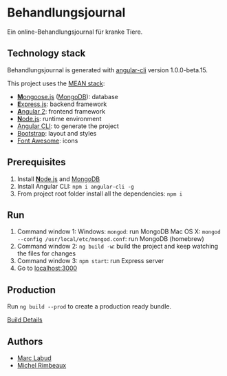 # Behandlungsjournal

Ein online-Behandlungsjournal für kranke Tiere.

## Technology stack
Behandlungsjournal is generated with [angular-cli](https://github.com/angular/angular-cli) version 1.0.0-beta.15.

This project uses the [MEAN stack](https://en.wikipedia.org/wiki/MEAN_(software_bundle)):
* [**M**ongoose.js](http://www.mongoosejs.com) ([MongoDB](http://www.mongodb.com)): database
* [**E**xpress.js](http://expressjs.com): backend framework
* [**A**ngular 2](https://angular.io): frontend framework
* [**N**ode.js](https://nodejs.org): runtime environment
* [Angular CLI](https://cli.angular.io): to generate the project
* [Bootstrap](http://www.getbootstrap.com): layout and styles
* [Font Awesome](http://fontawesome.io): icons


## Prerequisites
1. Install [**N**ode.js](https://nodejs.org) and [MongoDB](http://www.mongodb.com)
2. Install Angular CLI: `npm i angular-cli -g`
3. From project root folder install all the dependencies: `npm i`

## Run
1. Command window 1: Windows: `mongod`: run MongoDB
                     Mac OS X: `mongod --config /usr/local/etc/mongod.conf`: run MongoDB (homebrew) 
2. Command window 2: `ng build -w`: build the project and keep watching the files for changes
3. Command window 3: `npm start`: run Express server
4. Go to [localhost:3000](http://localhost:3000)

## Production
Run `ng build --prod` to create a production ready bundle.

[Build Details](/docs/build.md) 


## Authors
* [Marc Labud](https://github.com/marclabud)
* [Michel Rimbeaux](https://github.com/mrimbeau)
